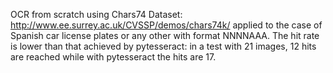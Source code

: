 OCR from scratch using Chars74 Dataset: http://www.ee.surrey.ac.uk/CVSSP/demos/chars74k/ applied to the case of Spanish car license plates or any other with format NNNNAAA. The hit rate is lower than that achieved by pytesseract: in a test with 21 images, 12 hits are reached while with pytesseract the hits are 17.
